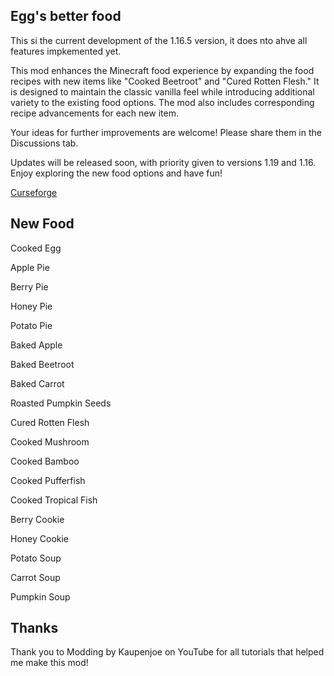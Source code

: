 ## Egg's better food ##

This si the current development of the 1.16.5 version, it does nto ahve all features impkemented yet.

This mod enhances the Minecraft food experience by expanding the food recipes with new items like "Cooked Beetroot" and "Cured Rotten Flesh." It is designed to maintain the classic vanilla feel while introducing additional variety to the existing food options. The mod also includes corresponding recipe advancements for each new item.

Your ideas for further improvements are welcome! Please share them in the Discussions tab.

Updates will be released soon, with priority given to versions 1.19 and 1.16. Enjoy exploring the new food options and have fun!

[Curseforge](https://www.curseforge.com/minecraft/mc-mods/eggs-better-vanilla-food)


## New Food ##

Cooked Egg <br>

Apple Pie<br>

Berry Pie<br>

Honey Pie<br>

Potato Pie<br>

Baked Apple<br>

Baked Beetroot<br>

Baked Carrot<br>

Roasted Pumpkin Seeds<br>

Cured Rotten Flesh<br>

Cooked Mushroom<br>

Cooked Bamboo<br>

Cooked Pufferfish<br>

Cooked Tropical Fish<br>

Berry Cookie<br>

Honey Cookie<br>

Potato Soup<br>

Carrot Soup<br>

Pumpkin Soup
<br>

## Thanks ##
Thank you to Modding by Kaupenjoe on YouTube for all tutorials that helped me make this mod!
